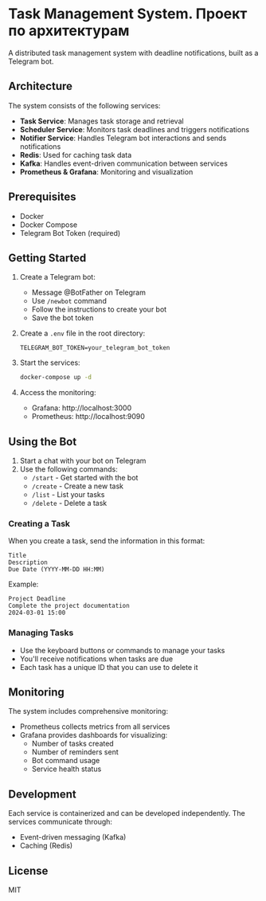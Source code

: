 # Task Management System. Проект по архитектурам

A distributed task management system with deadline notifications, built as a Telegram bot.

## Architecture

The system consists of the following services:

- **Task Service**: Manages task storage and retrieval
- **Scheduler Service**: Monitors task deadlines and triggers notifications
- **Notifier Service**: Handles Telegram bot interactions and sends notifications
- **Redis**: Used for caching task data
- **Kafka**: Handles event-driven communication between services
- **Prometheus & Grafana**: Monitoring and visualization

## Prerequisites

- Docker
- Docker Compose
- Telegram Bot Token (required)

## Getting Started

1. Create a Telegram bot:
   - Message @BotFather on Telegram
   - Use `/newbot` command
   - Follow the instructions to create your bot
   - Save the bot token

2. Create a `.env` file in the root directory:
   ```
   TELEGRAM_BOT_TOKEN=your_telegram_bot_token
   ```

3. Start the services:
   ```bash
   docker-compose up -d
   ```

4. Access the monitoring:
   - Grafana: http://localhost:3000
   - Prometheus: http://localhost:9090

## Using the Bot

1. Start a chat with your bot on Telegram
2. Use the following commands:
   - `/start` - Get started with the bot
   - `/create` - Create a new task
   - `/list` - List your tasks
   - `/delete` - Delete a task

### Creating a Task

When you create a task, send the information in this format:
```
Title
Description
Due Date (YYYY-MM-DD HH:MM)
```

Example:
```
Project Deadline
Complete the project documentation
2024-03-01 15:00
```

### Managing Tasks

- Use the keyboard buttons or commands to manage your tasks
- You'll receive notifications when tasks are due
- Each task has a unique ID that you can use to delete it

## Monitoring

The system includes comprehensive monitoring:

- Prometheus collects metrics from all services
- Grafana provides dashboards for visualizing:
  - Number of tasks created
  - Number of reminders sent
  - Bot command usage
  - Service health status

## Development

Each service is containerized and can be developed independently. The services communicate through:

- Event-driven messaging (Kafka)
- Caching (Redis)

## License

MIT 
